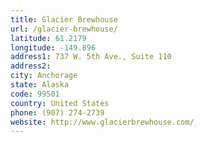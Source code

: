```yaml
---
title: Glacier Brewhouse
url: /glacier-brewhouse/
latitude: 61.2179
longitude: -149.896
address1: 737 W. 5th Ave., Suite 110
address2: 
city: Anchorage
state: Alaska
code: 99501
country: United States
phone: (907) 274-2739
website: http://www.glacierbrewhouse.com/
---
```


